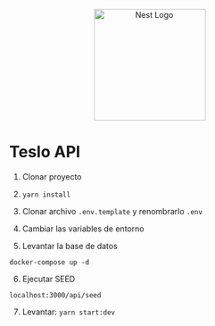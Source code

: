 <p align="center">
  <a href="http://nestjs.com/" target="blank"><img src="https://nestjs.com/img/logo-small.svg" width="200" alt="Nest Logo" /></a>
</p>

# Teslo API

1. Clonar proyecto

2. ```yarn install```

3. Clonar archivo ```.env.template``` y renombrarlo ```.env```

4. Cambiar las variables de entorno

5. Levantar la base de datos
```
docker-compose up -d
``` 

6. Ejecutar SEED
```
localhost:3000/api/seed
```

7. Levantar: ```yarn start:dev```